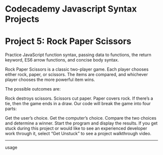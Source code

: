 # Codecademy Javascript Syntax Projects

# Project 5: Rock Paper Scissors

Practice JavaScript function syntax, passing data to functions, the return keyword, ES6 arrow functions, and concise body syntax.

Rock Paper Scissors is a classic two-player game. Each player chooses either rock, paper, or scissors. The items are compared, and whichever player chooses the more powerful item wins.

The possible outcomes are:

Rock destroys scissors.
Scissors cut paper.
Paper covers rock.
If there’s a tie, then the game ends in a draw.
Our code will break the game into four parts:

Get the user’s choice.
Get the computer’s choice.
Compare the two choices and determine a winner.
Start the program and display the results.
If you get stuck during this project or would like to see an experienced developer work through it, select “Get Unstuck” to see a project walkthrough video.

-------

usage 